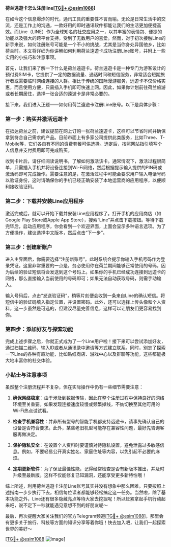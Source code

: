 **荷兰遠遊卡怎么注册line[[TG💪+ @esim1088](https://t.me/s/esim1088)]**

在如今这个信息爆炸的时代，通讯工具的重要性不言而喻。无论是日常生活中的交流，还是工作上的沟通，一款好用的即时通讯软件都能让我们的生活更加便捷高效。而Line（LINE）作为全球知名的社交应用之一，以其丰富的表情包、便捷的功能以及强大的跨平台支持，受到了无数用户的喜爱。然而，对于初次接触Line的新手来说，如何注册账号可能是一个不小的挑战，尤其是当你身处异国他乡，比如荷兰时。本文将详细为你讲解如何利用荷兰遠遊卡成功注册Line账号，并附上一些实用的小技巧和注意事项。

首先，让我们来了解一下什么是荷兰遠遊卡。荷兰遠遊卡是一种专门为游客设计的预付费SIM卡，它提供了一定的数据流量、通话时间和短信服务，非常适合短期旅行者或需要临时网络连接的人群。相比于传统的国际漫游服务，远遊卡不仅价格实惠，而且使用方便，只需插入手机即可快速上网。因此，如果你计划前往荷兰旅游或者长期居住，选择一张合适的遠遊卡是非常必要的。

接下来，我们进入正题——如何用荷兰遠遊卡注册Line账号。以下是具体步骤：

### 第一步：购买并激活远遊卡

在抵达荷兰之前，建议提前在网上订购一张荷兰遠遊卡，这样可以节省时间并确保拿到符合自己需求的产品。目前市面上有多家公司提供此类服务，比如Three、T-Mobile等，它们各自有不同的资费套餐可供选择。选定后，按照网站指引填写个人信息并支付费用即可完成购买。

收到卡片后，请仔细阅读说明书，了解如何激活该卡。通常情况下，激活过程很简单，只需插入手机并将设备连接到Wi-Fi网络，然后根据提示输入提供的PIN码或激活码即可完成操作。需要注意的是，在激活过程中可能会要求用户输入电话号码以验证身份，这时请确保你的手机已经正确安装了本地运营商的应用程序，以便顺利接收验证码。

### 第二步：下载并安装Line应用程序

激活完成后，就可以开始下载并安装Line应用程序了。打开手机的应用商店（如Google Play Store或Apple App Store），搜索“Line”并点击下载按钮。等待下载完毕后，启动应用程序，你会看到一个欢迎界面，上面会显示多种语言选项。为了方便操作，建议选择中文版本，然后点击“下一步”。

### 第三步：创建新账户

进入主界面后，你需要选择“注册新账号”。此时系统会提示你输入手机号码作为登录凭证。这里非常重要的一点是，务必使用你在荷兰期间能够正常使用的号码，因为后续的验证短信将会发送到这个号码上。如果你的手机已经成功连接到远遊卡的网络，那么直接输入当前使用的号码即可；如果无法自动获取号码，则需手动输入。

输入号码后，点击“发送验证码”，稍等片刻便会收到一条来自Line的确认短信。将短信中的验证码填入指定位置，并设置密码。此外，还可以选择上传头像和个人资料，这一步虽然是可选的，但建议尽量完善信息，这样可以让朋友们更容易找到你。

### 第四步：添加好友与探索功能

完成上述步骤之后，你就正式成为了一个Line用户啦！接下来可以尝试添加好友，通过扫描二维码、输入ID或者从通讯录中邀请等方式建立联系。同时，别忘了探索一下Line的各种有趣功能，比如贴纸商店、游戏中心以及群聊等功能，这些都能极大地丰富你的社交体验。

### 小贴士与注意事项

虽然整个注册流程并不复杂，但在实际操作中仍有一些细节需要注意：

1. **确保网络稳定**：由于涉及到数据传输，因此在整个注册过程中保持良好的网络环境至关重要。如果发现连接速度较慢或频繁掉线，不妨切换至其他可用的Wi-Fi热点试试看。
   
2. **检查手机兼容性**：并非所有型号的智能手机都支持远遊卡，请事先确认自己的设备是否符合要求。此外，某些老旧机型可能存在兼容性问题，最好先咨询客服再做决定。

3. **保护隐私安全**：在设置个人资料时要谨慎对待隐私设置，避免泄露过多敏感信息。例如，不要轻易公开真实姓名、家庭住址等内容，以免引起不必要的麻烦。

4. **定期更新软件**：为了保证最佳性能，记得经常检查是否有新版本推出，并及时升级至最新版。这样不仅能修复已知漏洞，还能享受更多新特性哦！

综上所述，利用荷兰遠遊卡注册Line账号其实并没有想象中那么困难。只要按照上述指南一步步执行下去，相信每位读者都能够轻松搞定这一任务。当然啦，除了基本功能之外，Line还有很多隐藏亮点等待大家去挖掘呢！所以赶紧拿起手机行动起来吧，说不定下一秒就能遇见意想不到的好朋友呢～

最后，再次提醒大家关注我们的官方Telegram频道[[TG💪+ @esim1088](https://t.me/s/esim1088)]，那里会有更多关于旅行、科技等方面的知识分享等着你哦！快去加入吧，让我们一起探索世界的美好～

[[TG💪+ @esim1088](https://t.me/s/esim1088) ![Image](https://i.postimg.cc/4NQfJmqS/Snipaste-2025-05-13-00-14-12.png)]